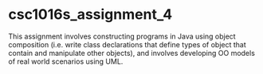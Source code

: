 # csc1016s_assignment_4
This assignment involves constructing programs in Java using object composition (i.e. write class declarations that define types of object that contain and manipulate other objects), and involves developing OO models of real world scenarios using UML.
